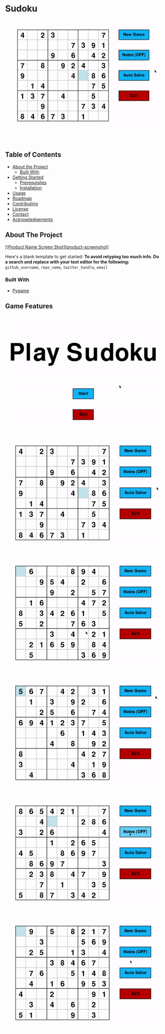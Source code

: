 <!-- INTRO -->
# Sudoku

<p align="center">
  <a href="https://github.com/jordantiu/sudoku">
    <img src="images/input.gif" alt="Logo" width="490" height="360">
  </a>
</p>

<br />




<!-- TABLE OF CONTENTS -->
## Table of Contents

* [About the Project](#about-the-project)
  * [Built With](#built-with)
* [Getting Started](#getting-started)
  * [Prerequisites](#prerequisites)
  * [Installation](#installation)
* [Usage](#usage)
* [Roadmap](#roadmap)
* [Contributing](#contributing)
* [License](#license)
* [Contact](#contact)
* [Acknowledgements](#acknowledgements)



<!-- ABOUT THE PROJECT -->
## About The Project

[![Product Name Screen Shot][product-screenshot]](https://example.com)

Here's a blank template to get started:
**To avoid retyping too much info. Do a search and replace with your text editor for the following:**
`github_username`, `repo_name`, `twitter_handle`, `email`


### Built With

* [Pygame](https://www.pygame.org/)


<!-- GAME FEATURES -->
## Game Features

![](https://github.com/jordantiu/sudoku/blob/master/images/menu.gif)

![](https://github.com/jordantiu/sudoku/blob/master/images/input.gif)

![](https://github.com/jordantiu/sudoku/blob/master/images/movement.gif)

![](https://github.com/jordantiu/sudoku/blob/master/images/new_game.gif)

![](https://github.com/jordantiu/sudoku/blob/master/images/notes.gif)

![](https://github.com/jordantiu/sudoku/blob/master/images/auto_solver.gif)



